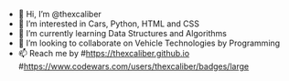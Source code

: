 - 👋 Hi, I’m @thexcaliber
- 👀 I’m interested in Cars, Python, HTML and CSS
- 🌱 I’m currently learning Data Structures and Algorithms
- 💞️ I’m looking to collaborate on Vehicle Technologies by Programming
- 📫 Reach me by #https://thexcaliber.github.io
#https://www.codewars.com/users/thexcaliber/badges/large

<!---
thexcaliber/thexcaliber is a ✨ special ✨ repository because its `README.md` (this file) appears on your GitHub profile.
You can click the Preview link to take a look at your changes.
--->
